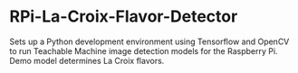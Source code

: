 # RPi-La-Croix-Flavor-Detector
Sets up a Python development environment using Tensorflow and OpenCV to run Teachable Machine image detection models for the Raspberry Pi. Demo model determines La Croix flavors.
